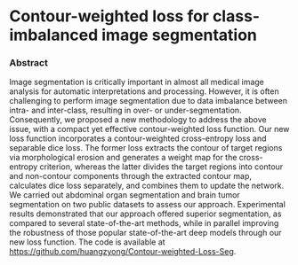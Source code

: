# Contour-weighted loss for class-imbalanced image segmentation

### Abstract
Image segmentation is critically important in almost all medical image analysis for automatic interpretations and processing. However, it is often challenging to perform image segmentation due to data imbalance between intra- and inter-class, resulting in over- or under-segmentation. Consequently, we proposed a new methodology to address the above issue, with a compact yet effective contour-weighted loss function. Our new loss function incorporates a contour-weighted cross-entropy loss and separable dice loss. The former loss extracts the contour of target regions via morphological erosion and generates a weight map for the cross-entropy criterion, whereas the latter divides the target regions into contour and non-contour components through the extracted contour map, calculates dice loss separately, and combines them to update the network. We carried out abdominal organ segmentation and brain tumor segmentation on two public datasets to assess our approach. Experimental results demonstrated that our approach offered superior segmentation, as compared to several state-of-the-art methods, while in parallel improving the robustness of those popular state-of-the-art deep models through our new loss function. The code is available at https://github.com/huangzyong/Contour-weighted-Loss-Seg.


